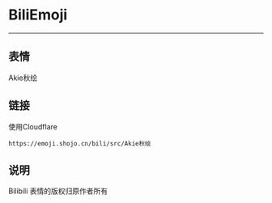 # BiliEmoji
---
## 表情
Akie秋绘
## 链接
使用Cloudflare
```
https://emoji.shojo.cn/bili/src/Akie秋绘
```
## 说明
Bilibili 表情的版权归原作者所有
